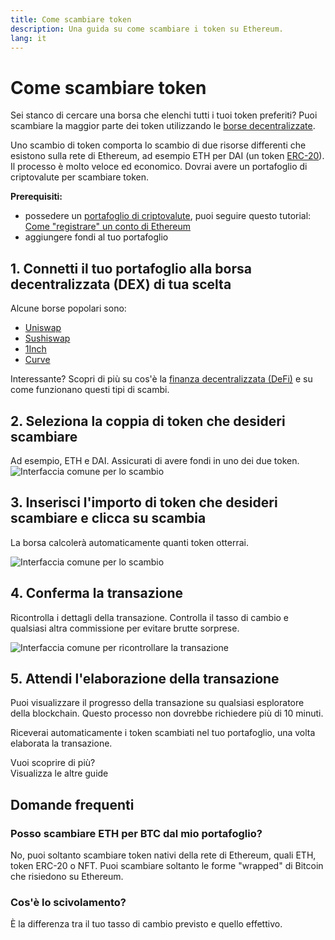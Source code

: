 ```yaml
---
title: Come scambiare token
description: Una guida su come scambiare i token su Ethereum.
lang: it
---
```


# Come scambiare token

Sei stanco di cercare una borsa che elenchi tutti i tuoi token preferiti? Puoi scambiare la maggior parte dei token utilizzando le [borse decentralizzate](/glossary/#dex).

Uno scambio di token comporta lo scambio di due risorse differenti che esistono sulla rete di Ethereum, ad esempio ETH per DAI (un token [ERC-20](/glossary/#erc-20)). Il processo è molto veloce ed economico. Dovrai avere un portafoglio di criptovalute per scambiare token.

**Prerequisiti:**

- possedere un [portafoglio di criptovalute](/glossary/#wallet), puoi seguire questo tutorial: [Come "registrare" un conto di Ethereum](/guides/how-to-create-an-ethereum-account/)
- aggiungere fondi al tuo portafoglio

## 1. Connetti il tuo portafoglio alla borsa decentralizzata (DEX) di tua scelta

Alcune borse popolari sono:

- [Uniswap](https://app.uniswap.org/#/swap)
- [Sushiswap](https://www.sushi.com/swap)
- [1Inch](https://app.1inch.io/#/1/unified/swap/ETH/DAI)
- [Curve](https://curve.fi/#/ethereum/swap)

Interessante? Scopri di più su cos'è la [finanza decentralizzata (DeFi)](/defi/) e su come funzionano questi tipi di scambi.

## 2. Seleziona la coppia di token che desideri scambiare

Ad esempio, ETH e DAI. Assicurati di avere fondi in uno dei due token. ![Interfaccia comune per lo scambio](./swap1.png)

## 3. Inserisci l'importo di token che desideri scambiare e clicca su scambia

La borsa calcolerà automaticamente quanti token otterrai.

![Interfaccia comune per lo scambio](./swap2.png)

## 4. Conferma la transazione

Ricontrolla i dettagli della transazione. Controlla il tasso di cambio e qualsiasi altra commissione per evitare brutte sorprese.

![Interfaccia comune per ricontrollare la transazione](./swap3.png)

## 5. Attendi l'elaborazione della transazione

Puoi visualizzare il progresso della transazione su qualsiasi esploratore della blockchain. Questo processo non dovrebbe richiedere più di 10 minuti.

Riceverai automaticamente i token scambiati nel tuo portafoglio, una volta elaborata la transazione.
<br />

<Alert variant="update">
<AlertEmoji text=":eyes:"/>
<AlertContent className="justify-between flex-row items-center">
  <div>Vuoi scoprire di più?</div>
  <ButtonLink href="/guides/">
    Visualizza le altre guide
  </ButtonLink>
</AlertContent>
</Alert>

## Domande frequenti

### Posso scambiare ETH per BTC dal mio portafoglio?

No, puoi soltanto scambiare token nativi della rete di Ethereum, quali ETH, token ERC-20 o NFT. Puoi scambiare soltanto le forme "wrapped" di Bitcoin che risiedono su Ethereum.

### Cos'è lo scivolamento?

È la differenza tra il tuo tasso di cambio previsto e quello effettivo.
